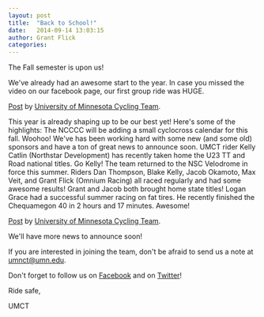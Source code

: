 ```yaml
---
layout: post
title:  "Back to School!"
date:   2014-09-14 13:03:15
author: Grant Flick
categories: 
---
```


The Fall semester is upon us! 

We've already had an awesome start to the year. In case you missed the video on our facebook page, our first group ride was HUGE. 

<div id="fb-root"></div> <script>(function(d, s, id) { var js, fjs = d.getElementsByTagName(s)[0]; if (d.getElementById(id)) return; js = d.createElement(s); js.id = id; js.src = "//connect.facebook.net/en_US/all.js#xfbml=1"; fjs.parentNode.insertBefore(js, fjs); }(document, 'script', 'facebook-jssdk'));</script>
<div class="fb-post" data-href="https://www.facebook.com/video.php?v=890181447677284" data-width="466"><div class="fb-xfbml-parse-ignore"><a href="https://www.facebook.com/video.php?v=890181447677284">Post</a> by <a href="https://www.facebook.com/UofMCycling">University of Minnesota Cycling Team</a>.</div></div>

This year is already shaping up to be our best yet! Here's some of the highlights:
The NCCCC will be adding a small cyclocross calendar for this fall. Woohoo!
We've has been working hard with some new (and some old) sponsors and have a ton of great news to announce soon.
UMCT rider Kelly Catlin (Northstar Development) has recently taken home the U23 TT and Road national titles. Go Kelly!
The team returned to the NSC Velodrome in force this summer. Riders Dan Thompson, Blake Kelly, Jacob Okamoto, Max Veit, and Grant Flick (Omnium Racing) all raced regularly and had some awesome results! Grant and Jacob both brought home state titles!
Logan Grace had a successful summer racing on fat tires. He recently finished the Chequamegon 40 in 2 hours and 17 minutes. Awesome!

<div id="fb-root"></div> <script>(function(d, s, id) { var js, fjs = d.getElementsByTagName(s)[0]; if (d.getElementById(id)) return; js = d.createElement(s); js.id = id; js.src = "//connect.facebook.net/en_US/all.js#xfbml=1"; fjs.parentNode.insertBefore(js, fjs); }(document, 'script', 'facebook-jssdk'));</script>
<div class="fb-post" data-href="https://www.facebook.com/UofMCycling/photos/a.321804417848326.93654.151044421590994/859239087438187/?type=1" data-width="466"><div class="fb-xfbml-parse-ignore"><a href="https://www.facebook.com/UofMCycling/photos/a.321804417848326.93654.151044421590994/859239087438187/?type=1">Post</a> by <a href="https://www.facebook.com/UofMCycling">University of Minnesota Cycling Team</a>.</div></div>


We'll have more news to announce soon! 

If you are interested in joining the team, don't be afraid to send us a note at umnct@umn.edu. 

Don't forget to follow us on [Facebook](https://facebook.com/UofMCycling) and on [Twitter](https://twitter.com/uofmcycling)!

Ride safe,

UMCT
